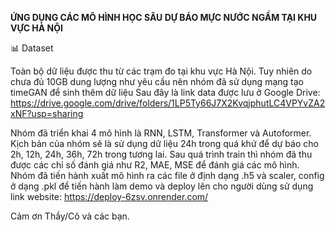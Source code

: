 **ỨNG DỤNG CÁC MÔ HÌNH HỌC SÂU DỰ BÁO MỰC NƯỚC NGẦM TẠI KHU VỰC HÀ NỘI**

📊 Dataset


Toàn bộ dữ liệu được thu từ các trạm đo tại khu vực Hà Nội. Tuy nhiên do chưa đủ 10GB dung lượng như yêu cầu
nên nhóm đã sử dụng mạng tạo timeGAN để sinh thêm dữ liệu
Sau đây là link data được lưu ở Google Drive: https://drive.google.com/drive/folders/1LP5Ty66J7X2KvqjphutLC4VPYvZA2xNF?usp=sharing

Nhóm đã triển khai 4 mô hình là RNN, LSTM, Transformer và Autoformer.
Kịch bản của nhóm sẽ là sử dụng dữ liệu 24h trong quá khứ để dự báo cho 2h, 12h, 24h, 36h, 72h trong tương lai.
Sau quá trình train thì nhóm đã thu được các chỉ số đánh giá
như R2, MAE, MSE để đánh giá các mô hình. Nhóm đã tiến hành xuất mô hình ra các file ở định dạng .h5 và scaler, config ở dạng .pkl để tiến hành làm demo và deploy lên cho người dùng sử dụng
link website: https://deploy-6zsv.onrender.com/

Cảm ơn Thầy/Cô và các bạn.
